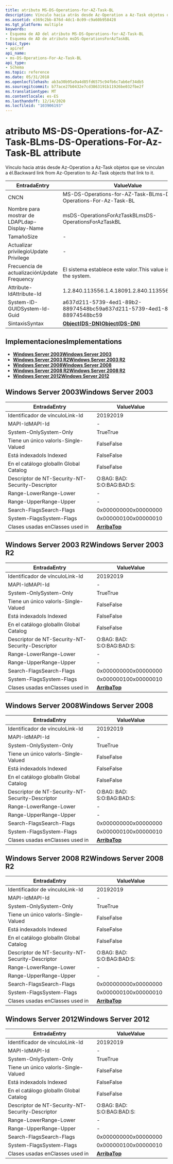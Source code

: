 ```yaml
---
title: atributo MS-DS-Operations-for-AZ-Task-BL
description: Vínculo hacia atrás desde Az-Operation a Az-Task objetos que se vinculan a él.
ms.assetid: e369c2bb-876d-4dc1-8c09-c9a60b958428
ms.tgt_platform: multiple
keywords:
- Esquema de AD del atributo MS-DS-Operations-for-AZ-Task-BL
- Esquema de AD de atributo msDS-OperationsForAzTaskBL
topic_type:
- apiref
api_name:
- ms-DS-Operations-For-Az-Task-BL
api_type:
- Schema
ms.topic: reference
ms.date: 05/31/2018
ms.openlocfilehash: ab3a30b95a9a4d85fd6575c94fb6c7ab6ef34db5
ms.sourcegitcommit: b77ace27b0432e7cd3863191b11926be032fbe2f
ms.translationtype: MT
ms.contentlocale: es-ES
ms.lasthandoff: 12/14/2020
ms.locfileid: "103906193"
---
```

# <a name="ms-ds-operations-for-az-task-bl-attribute"></a><span data-ttu-id="f2b57-105">atributo MS-DS-Operations-for-AZ-Task-BL</span><span class="sxs-lookup"><span data-stu-id="f2b57-105">ms-DS-Operations-For-Az-Task-BL attribute</span></span>

<span data-ttu-id="f2b57-106">Vínculo hacia atrás desde Az-Operation a Az-Task objetos que se vinculan a él.</span><span class="sxs-lookup"><span data-stu-id="f2b57-106">Backward link from Az-Operation to Az-Task objects that link to it.</span></span>



| <span data-ttu-id="f2b57-107">Entrada</span><span class="sxs-lookup"><span data-stu-id="f2b57-107">Entry</span></span> | <span data-ttu-id="f2b57-108">Value</span><span class="sxs-lookup"><span data-stu-id="f2b57-108">Value</span></span> |
|-------------------|-----------------------------------------|
| <span data-ttu-id="f2b57-109">CN</span><span class="sxs-lookup"><span data-stu-id="f2b57-109">CN</span></span>                | <span data-ttu-id="f2b57-110">MS-DS-Operations-for-AZ-Task-BL</span><span class="sxs-lookup"><span data-stu-id="f2b57-110">ms-DS-Operations-For-Az-Task-BL</span></span>         |
| <span data-ttu-id="f2b57-111">Nombre para mostrar de LDAP</span><span class="sxs-lookup"><span data-stu-id="f2b57-111">Ldap-Display-Name</span></span> | <span data-ttu-id="f2b57-112">msDS-OperationsForAzTaskBL</span><span class="sxs-lookup"><span data-stu-id="f2b57-112">msDS-OperationsForAzTaskBL</span></span>              |
| <span data-ttu-id="f2b57-113">Tamaño</span><span class="sxs-lookup"><span data-stu-id="f2b57-113">Size</span></span>              | \-                                      |
| <span data-ttu-id="f2b57-114">Actualizar privilegio</span><span class="sxs-lookup"><span data-stu-id="f2b57-114">Update Privilege</span></span>  | \-                                      |
| <span data-ttu-id="f2b57-115">Frecuencia de actualización</span><span class="sxs-lookup"><span data-stu-id="f2b57-115">Update Frequency</span></span>  | <span data-ttu-id="f2b57-116">El sistema establece este valor.</span><span class="sxs-lookup"><span data-stu-id="f2b57-116">This value is set by the system.</span></span>        |
| <span data-ttu-id="f2b57-117">Attribute-Id</span><span class="sxs-lookup"><span data-stu-id="f2b57-117">Attribute-Id</span></span>      | <span data-ttu-id="f2b57-118">1.2.840.113556.1.4.1809</span><span class="sxs-lookup"><span data-stu-id="f2b57-118">1.2.840.113556.1.4.1809</span></span>                 |
| <span data-ttu-id="f2b57-119">System-ID-GUID</span><span class="sxs-lookup"><span data-stu-id="f2b57-119">System-Id-Guid</span></span>    | <span data-ttu-id="f2b57-120">a637d211-5739-4ed1-89b2-88974548bc59</span><span class="sxs-lookup"><span data-stu-id="f2b57-120">a637d211-5739-4ed1-89b2-88974548bc59</span></span>    |
| <span data-ttu-id="f2b57-121">Sintaxis</span><span class="sxs-lookup"><span data-stu-id="f2b57-121">Syntax</span></span>            | [<span data-ttu-id="f2b57-122">**Object(DS-DN)**</span><span class="sxs-lookup"><span data-stu-id="f2b57-122">**Object(DS-DN)**</span></span>](s-object-ds-dn.md) |



## <a name="implementations"></a><span data-ttu-id="f2b57-123">Implementaciones</span><span class="sxs-lookup"><span data-stu-id="f2b57-123">Implementations</span></span>

-   [<span data-ttu-id="f2b57-124">**Windows Server 2003**</span><span class="sxs-lookup"><span data-stu-id="f2b57-124">**Windows Server 2003**</span></span>](#windows-server-2003)
-   [<span data-ttu-id="f2b57-125">**Windows Server 2003 R2**</span><span class="sxs-lookup"><span data-stu-id="f2b57-125">**Windows Server 2003 R2**</span></span>](#windows-server-2003-r2)
-   [<span data-ttu-id="f2b57-126">**Windows Server 2008**</span><span class="sxs-lookup"><span data-stu-id="f2b57-126">**Windows Server 2008**</span></span>](#windows-server-2008)
-   [<span data-ttu-id="f2b57-127">**Windows Server 2008 R2**</span><span class="sxs-lookup"><span data-stu-id="f2b57-127">**Windows Server 2008 R2**</span></span>](#windows-server-2008-r2)
-   [<span data-ttu-id="f2b57-128">**Windows Server 2012**</span><span class="sxs-lookup"><span data-stu-id="f2b57-128">**Windows Server 2012**</span></span>](#windows-server-2012)

## <a name="windows-server-2003"></a><span data-ttu-id="f2b57-129">Windows Server 2003</span><span class="sxs-lookup"><span data-stu-id="f2b57-129">Windows Server 2003</span></span>



| <span data-ttu-id="f2b57-130">Entrada</span><span class="sxs-lookup"><span data-stu-id="f2b57-130">Entry</span></span> | <span data-ttu-id="f2b57-131">Value</span><span class="sxs-lookup"><span data-stu-id="f2b57-131">Value</span></span> |
|------------------------|---------------------------------|
| <span data-ttu-id="f2b57-132">Identificador de vínculo</span><span class="sxs-lookup"><span data-stu-id="f2b57-132">Link-Id</span></span>                | <span data-ttu-id="f2b57-133">2019</span><span class="sxs-lookup"><span data-stu-id="f2b57-133">2019</span></span>                            |
| <span data-ttu-id="f2b57-134">MAPI-Id</span><span class="sxs-lookup"><span data-stu-id="f2b57-134">MAPI-Id</span></span>                | \-                              |
| <span data-ttu-id="f2b57-135">System-Only</span><span class="sxs-lookup"><span data-stu-id="f2b57-135">System-Only</span></span>            | <span data-ttu-id="f2b57-136">True</span><span class="sxs-lookup"><span data-stu-id="f2b57-136">True</span></span>                            |
| <span data-ttu-id="f2b57-137">Tiene un único valor</span><span class="sxs-lookup"><span data-stu-id="f2b57-137">Is-Single-Valued</span></span>       | <span data-ttu-id="f2b57-138">False</span><span class="sxs-lookup"><span data-stu-id="f2b57-138">False</span></span>                           |
| <span data-ttu-id="f2b57-139">Está indexado</span><span class="sxs-lookup"><span data-stu-id="f2b57-139">Is Indexed</span></span>             | <span data-ttu-id="f2b57-140">False</span><span class="sxs-lookup"><span data-stu-id="f2b57-140">False</span></span>                           |
| <span data-ttu-id="f2b57-141">En el catálogo global</span><span class="sxs-lookup"><span data-stu-id="f2b57-141">In Global Catalog</span></span>      | <span data-ttu-id="f2b57-142">False</span><span class="sxs-lookup"><span data-stu-id="f2b57-142">False</span></span>                           |
| <span data-ttu-id="f2b57-143">Descriptor de NT-Security-</span><span class="sxs-lookup"><span data-stu-id="f2b57-143">NT-Security-Descriptor</span></span> | <span data-ttu-id="f2b57-144">O:BAG: BAD: S:</span><span class="sxs-lookup"><span data-stu-id="f2b57-144">O:BAG:BAD:S:</span></span>                    |
| <span data-ttu-id="f2b57-145">Range-Lower</span><span class="sxs-lookup"><span data-stu-id="f2b57-145">Range-Lower</span></span>            | \-                              |
| <span data-ttu-id="f2b57-146">Range-Upper</span><span class="sxs-lookup"><span data-stu-id="f2b57-146">Range-Upper</span></span>            | \-                              |
| <span data-ttu-id="f2b57-147">Search-Flags</span><span class="sxs-lookup"><span data-stu-id="f2b57-147">Search-Flags</span></span>           | <span data-ttu-id="f2b57-148">0x00000000</span><span class="sxs-lookup"><span data-stu-id="f2b57-148">0x00000000</span></span>                      |
| <span data-ttu-id="f2b57-149">System-Flags</span><span class="sxs-lookup"><span data-stu-id="f2b57-149">System-Flags</span></span>           | <span data-ttu-id="f2b57-150">0x00000010</span><span class="sxs-lookup"><span data-stu-id="f2b57-150">0x00000010</span></span>                      |
| <span data-ttu-id="f2b57-151">Clases usadas en</span><span class="sxs-lookup"><span data-stu-id="f2b57-151">Classes used in</span></span>        | [<span data-ttu-id="f2b57-152">**Arriba**</span><span class="sxs-lookup"><span data-stu-id="f2b57-152">**Top**</span></span>](c-top.md)<br/> |



## <a name="windows-server-2003-r2"></a><span data-ttu-id="f2b57-153">Windows Server 2003 R2</span><span class="sxs-lookup"><span data-stu-id="f2b57-153">Windows Server 2003 R2</span></span>



| <span data-ttu-id="f2b57-154">Entrada</span><span class="sxs-lookup"><span data-stu-id="f2b57-154">Entry</span></span> | <span data-ttu-id="f2b57-155">Value</span><span class="sxs-lookup"><span data-stu-id="f2b57-155">Value</span></span> |
|------------------------|---------------------------------|
| <span data-ttu-id="f2b57-156">Identificador de vínculo</span><span class="sxs-lookup"><span data-stu-id="f2b57-156">Link-Id</span></span>                | <span data-ttu-id="f2b57-157">2019</span><span class="sxs-lookup"><span data-stu-id="f2b57-157">2019</span></span>                            |
| <span data-ttu-id="f2b57-158">MAPI-Id</span><span class="sxs-lookup"><span data-stu-id="f2b57-158">MAPI-Id</span></span>                | \-                              |
| <span data-ttu-id="f2b57-159">System-Only</span><span class="sxs-lookup"><span data-stu-id="f2b57-159">System-Only</span></span>            | <span data-ttu-id="f2b57-160">True</span><span class="sxs-lookup"><span data-stu-id="f2b57-160">True</span></span>                            |
| <span data-ttu-id="f2b57-161">Tiene un único valor</span><span class="sxs-lookup"><span data-stu-id="f2b57-161">Is-Single-Valued</span></span>       | <span data-ttu-id="f2b57-162">False</span><span class="sxs-lookup"><span data-stu-id="f2b57-162">False</span></span>                           |
| <span data-ttu-id="f2b57-163">Está indexado</span><span class="sxs-lookup"><span data-stu-id="f2b57-163">Is Indexed</span></span>             | <span data-ttu-id="f2b57-164">False</span><span class="sxs-lookup"><span data-stu-id="f2b57-164">False</span></span>                           |
| <span data-ttu-id="f2b57-165">En el catálogo global</span><span class="sxs-lookup"><span data-stu-id="f2b57-165">In Global Catalog</span></span>      | <span data-ttu-id="f2b57-166">False</span><span class="sxs-lookup"><span data-stu-id="f2b57-166">False</span></span>                           |
| <span data-ttu-id="f2b57-167">Descriptor de NT-Security-</span><span class="sxs-lookup"><span data-stu-id="f2b57-167">NT-Security-Descriptor</span></span> | <span data-ttu-id="f2b57-168">O:BAG: BAD: S:</span><span class="sxs-lookup"><span data-stu-id="f2b57-168">O:BAG:BAD:S:</span></span>                    |
| <span data-ttu-id="f2b57-169">Range-Lower</span><span class="sxs-lookup"><span data-stu-id="f2b57-169">Range-Lower</span></span>            | \-                              |
| <span data-ttu-id="f2b57-170">Range-Upper</span><span class="sxs-lookup"><span data-stu-id="f2b57-170">Range-Upper</span></span>            | \-                              |
| <span data-ttu-id="f2b57-171">Search-Flags</span><span class="sxs-lookup"><span data-stu-id="f2b57-171">Search-Flags</span></span>           | <span data-ttu-id="f2b57-172">0x00000000</span><span class="sxs-lookup"><span data-stu-id="f2b57-172">0x00000000</span></span>                      |
| <span data-ttu-id="f2b57-173">System-Flags</span><span class="sxs-lookup"><span data-stu-id="f2b57-173">System-Flags</span></span>           | <span data-ttu-id="f2b57-174">0x00000010</span><span class="sxs-lookup"><span data-stu-id="f2b57-174">0x00000010</span></span>                      |
| <span data-ttu-id="f2b57-175">Clases usadas en</span><span class="sxs-lookup"><span data-stu-id="f2b57-175">Classes used in</span></span>        | [<span data-ttu-id="f2b57-176">**Arriba**</span><span class="sxs-lookup"><span data-stu-id="f2b57-176">**Top**</span></span>](c-top.md)<br/> |



## <a name="windows-server-2008"></a><span data-ttu-id="f2b57-177">Windows Server 2008</span><span class="sxs-lookup"><span data-stu-id="f2b57-177">Windows Server 2008</span></span>



| <span data-ttu-id="f2b57-178">Entrada</span><span class="sxs-lookup"><span data-stu-id="f2b57-178">Entry</span></span> | <span data-ttu-id="f2b57-179">Value</span><span class="sxs-lookup"><span data-stu-id="f2b57-179">Value</span></span> |
|------------------------|---------------------------------|
| <span data-ttu-id="f2b57-180">Identificador de vínculo</span><span class="sxs-lookup"><span data-stu-id="f2b57-180">Link-Id</span></span>                | <span data-ttu-id="f2b57-181">2019</span><span class="sxs-lookup"><span data-stu-id="f2b57-181">2019</span></span>                            |
| <span data-ttu-id="f2b57-182">MAPI-Id</span><span class="sxs-lookup"><span data-stu-id="f2b57-182">MAPI-Id</span></span>                | \-                              |
| <span data-ttu-id="f2b57-183">System-Only</span><span class="sxs-lookup"><span data-stu-id="f2b57-183">System-Only</span></span>            | <span data-ttu-id="f2b57-184">True</span><span class="sxs-lookup"><span data-stu-id="f2b57-184">True</span></span>                            |
| <span data-ttu-id="f2b57-185">Tiene un único valor</span><span class="sxs-lookup"><span data-stu-id="f2b57-185">Is-Single-Valued</span></span>       | <span data-ttu-id="f2b57-186">False</span><span class="sxs-lookup"><span data-stu-id="f2b57-186">False</span></span>                           |
| <span data-ttu-id="f2b57-187">Está indexado</span><span class="sxs-lookup"><span data-stu-id="f2b57-187">Is Indexed</span></span>             | <span data-ttu-id="f2b57-188">False</span><span class="sxs-lookup"><span data-stu-id="f2b57-188">False</span></span>                           |
| <span data-ttu-id="f2b57-189">En el catálogo global</span><span class="sxs-lookup"><span data-stu-id="f2b57-189">In Global Catalog</span></span>      | <span data-ttu-id="f2b57-190">False</span><span class="sxs-lookup"><span data-stu-id="f2b57-190">False</span></span>                           |
| <span data-ttu-id="f2b57-191">Descriptor de NT-Security-</span><span class="sxs-lookup"><span data-stu-id="f2b57-191">NT-Security-Descriptor</span></span> | <span data-ttu-id="f2b57-192">O:BAG: BAD: S:</span><span class="sxs-lookup"><span data-stu-id="f2b57-192">O:BAG:BAD:S:</span></span>                    |
| <span data-ttu-id="f2b57-193">Range-Lower</span><span class="sxs-lookup"><span data-stu-id="f2b57-193">Range-Lower</span></span>            | \-                              |
| <span data-ttu-id="f2b57-194">Range-Upper</span><span class="sxs-lookup"><span data-stu-id="f2b57-194">Range-Upper</span></span>            | \-                              |
| <span data-ttu-id="f2b57-195">Search-Flags</span><span class="sxs-lookup"><span data-stu-id="f2b57-195">Search-Flags</span></span>           | <span data-ttu-id="f2b57-196">0x00000000</span><span class="sxs-lookup"><span data-stu-id="f2b57-196">0x00000000</span></span>                      |
| <span data-ttu-id="f2b57-197">System-Flags</span><span class="sxs-lookup"><span data-stu-id="f2b57-197">System-Flags</span></span>           | <span data-ttu-id="f2b57-198">0x00000010</span><span class="sxs-lookup"><span data-stu-id="f2b57-198">0x00000010</span></span>                      |
| <span data-ttu-id="f2b57-199">Clases usadas en</span><span class="sxs-lookup"><span data-stu-id="f2b57-199">Classes used in</span></span>        | [<span data-ttu-id="f2b57-200">**Arriba**</span><span class="sxs-lookup"><span data-stu-id="f2b57-200">**Top**</span></span>](c-top.md)<br/> |



## <a name="windows-server-2008-r2"></a><span data-ttu-id="f2b57-201">Windows Server 2008 R2</span><span class="sxs-lookup"><span data-stu-id="f2b57-201">Windows Server 2008 R2</span></span>



| <span data-ttu-id="f2b57-202">Entrada</span><span class="sxs-lookup"><span data-stu-id="f2b57-202">Entry</span></span> | <span data-ttu-id="f2b57-203">Value</span><span class="sxs-lookup"><span data-stu-id="f2b57-203">Value</span></span> |
|------------------------|---------------------------------|
| <span data-ttu-id="f2b57-204">Identificador de vínculo</span><span class="sxs-lookup"><span data-stu-id="f2b57-204">Link-Id</span></span>                | <span data-ttu-id="f2b57-205">2019</span><span class="sxs-lookup"><span data-stu-id="f2b57-205">2019</span></span>                            |
| <span data-ttu-id="f2b57-206">MAPI-Id</span><span class="sxs-lookup"><span data-stu-id="f2b57-206">MAPI-Id</span></span>                | \-                              |
| <span data-ttu-id="f2b57-207">System-Only</span><span class="sxs-lookup"><span data-stu-id="f2b57-207">System-Only</span></span>            | <span data-ttu-id="f2b57-208">True</span><span class="sxs-lookup"><span data-stu-id="f2b57-208">True</span></span>                            |
| <span data-ttu-id="f2b57-209">Tiene un único valor</span><span class="sxs-lookup"><span data-stu-id="f2b57-209">Is-Single-Valued</span></span>       | <span data-ttu-id="f2b57-210">False</span><span class="sxs-lookup"><span data-stu-id="f2b57-210">False</span></span>                           |
| <span data-ttu-id="f2b57-211">Está indexado</span><span class="sxs-lookup"><span data-stu-id="f2b57-211">Is Indexed</span></span>             | <span data-ttu-id="f2b57-212">False</span><span class="sxs-lookup"><span data-stu-id="f2b57-212">False</span></span>                           |
| <span data-ttu-id="f2b57-213">En el catálogo global</span><span class="sxs-lookup"><span data-stu-id="f2b57-213">In Global Catalog</span></span>      | <span data-ttu-id="f2b57-214">False</span><span class="sxs-lookup"><span data-stu-id="f2b57-214">False</span></span>                           |
| <span data-ttu-id="f2b57-215">Descriptor de NT-Security-</span><span class="sxs-lookup"><span data-stu-id="f2b57-215">NT-Security-Descriptor</span></span> | <span data-ttu-id="f2b57-216">O:BAG: BAD: S:</span><span class="sxs-lookup"><span data-stu-id="f2b57-216">O:BAG:BAD:S:</span></span>                    |
| <span data-ttu-id="f2b57-217">Range-Lower</span><span class="sxs-lookup"><span data-stu-id="f2b57-217">Range-Lower</span></span>            | \-                              |
| <span data-ttu-id="f2b57-218">Range-Upper</span><span class="sxs-lookup"><span data-stu-id="f2b57-218">Range-Upper</span></span>            | \-                              |
| <span data-ttu-id="f2b57-219">Search-Flags</span><span class="sxs-lookup"><span data-stu-id="f2b57-219">Search-Flags</span></span>           | <span data-ttu-id="f2b57-220">0x00000000</span><span class="sxs-lookup"><span data-stu-id="f2b57-220">0x00000000</span></span>                      |
| <span data-ttu-id="f2b57-221">System-Flags</span><span class="sxs-lookup"><span data-stu-id="f2b57-221">System-Flags</span></span>           | <span data-ttu-id="f2b57-222">0x00000010</span><span class="sxs-lookup"><span data-stu-id="f2b57-222">0x00000010</span></span>                      |
| <span data-ttu-id="f2b57-223">Clases usadas en</span><span class="sxs-lookup"><span data-stu-id="f2b57-223">Classes used in</span></span>        | [<span data-ttu-id="f2b57-224">**Arriba**</span><span class="sxs-lookup"><span data-stu-id="f2b57-224">**Top**</span></span>](c-top.md)<br/> |



## <a name="windows-server-2012"></a><span data-ttu-id="f2b57-225">Windows Server 2012</span><span class="sxs-lookup"><span data-stu-id="f2b57-225">Windows Server 2012</span></span>



| <span data-ttu-id="f2b57-226">Entrada</span><span class="sxs-lookup"><span data-stu-id="f2b57-226">Entry</span></span> | <span data-ttu-id="f2b57-227">Value</span><span class="sxs-lookup"><span data-stu-id="f2b57-227">Value</span></span> |
|------------------------|---------------------------------|
| <span data-ttu-id="f2b57-228">Identificador de vínculo</span><span class="sxs-lookup"><span data-stu-id="f2b57-228">Link-Id</span></span>                | <span data-ttu-id="f2b57-229">2019</span><span class="sxs-lookup"><span data-stu-id="f2b57-229">2019</span></span>                            |
| <span data-ttu-id="f2b57-230">MAPI-Id</span><span class="sxs-lookup"><span data-stu-id="f2b57-230">MAPI-Id</span></span>                | \-                              |
| <span data-ttu-id="f2b57-231">System-Only</span><span class="sxs-lookup"><span data-stu-id="f2b57-231">System-Only</span></span>            | <span data-ttu-id="f2b57-232">True</span><span class="sxs-lookup"><span data-stu-id="f2b57-232">True</span></span>                            |
| <span data-ttu-id="f2b57-233">Tiene un único valor</span><span class="sxs-lookup"><span data-stu-id="f2b57-233">Is-Single-Valued</span></span>       | <span data-ttu-id="f2b57-234">False</span><span class="sxs-lookup"><span data-stu-id="f2b57-234">False</span></span>                           |
| <span data-ttu-id="f2b57-235">Está indexado</span><span class="sxs-lookup"><span data-stu-id="f2b57-235">Is Indexed</span></span>             | <span data-ttu-id="f2b57-236">False</span><span class="sxs-lookup"><span data-stu-id="f2b57-236">False</span></span>                           |
| <span data-ttu-id="f2b57-237">En el catálogo global</span><span class="sxs-lookup"><span data-stu-id="f2b57-237">In Global Catalog</span></span>      | <span data-ttu-id="f2b57-238">False</span><span class="sxs-lookup"><span data-stu-id="f2b57-238">False</span></span>                           |
| <span data-ttu-id="f2b57-239">Descriptor de NT-Security-</span><span class="sxs-lookup"><span data-stu-id="f2b57-239">NT-Security-Descriptor</span></span> | <span data-ttu-id="f2b57-240">O:BAG: BAD: S:</span><span class="sxs-lookup"><span data-stu-id="f2b57-240">O:BAG:BAD:S:</span></span>                    |
| <span data-ttu-id="f2b57-241">Range-Lower</span><span class="sxs-lookup"><span data-stu-id="f2b57-241">Range-Lower</span></span>            | \-                              |
| <span data-ttu-id="f2b57-242">Range-Upper</span><span class="sxs-lookup"><span data-stu-id="f2b57-242">Range-Upper</span></span>            | \-                              |
| <span data-ttu-id="f2b57-243">Search-Flags</span><span class="sxs-lookup"><span data-stu-id="f2b57-243">Search-Flags</span></span>           | <span data-ttu-id="f2b57-244">0x00000000</span><span class="sxs-lookup"><span data-stu-id="f2b57-244">0x00000000</span></span>                      |
| <span data-ttu-id="f2b57-245">System-Flags</span><span class="sxs-lookup"><span data-stu-id="f2b57-245">System-Flags</span></span>           | <span data-ttu-id="f2b57-246">0x00000010</span><span class="sxs-lookup"><span data-stu-id="f2b57-246">0x00000010</span></span>                      |
| <span data-ttu-id="f2b57-247">Clases usadas en</span><span class="sxs-lookup"><span data-stu-id="f2b57-247">Classes used in</span></span>        | [<span data-ttu-id="f2b57-248">**Arriba**</span><span class="sxs-lookup"><span data-stu-id="f2b57-248">**Top**</span></span>](c-top.md)<br/> |



 

 





